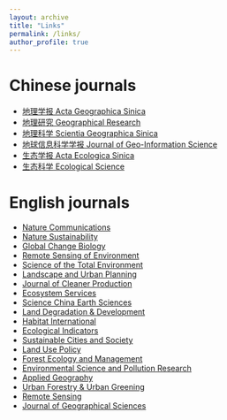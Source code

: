 ```yaml
---
layout: archive
title: "Links"
permalink: /links/
author_profile: true
---
```


Chinese journals
=====
* [地理学报 Acta Geographica Sinica](http://www.geog.com.cn/CN/0375-5444/home.shtml)  
* [地理研究 Geographical Research](http://www.dlyj.ac.cn/CN/1000-0585/home.shtml)  
* [地理科学 Scientia Geographica Sinica](http://geoscien.neigae.ac.cn/CN/1000-0690/home.shtml)  
* [地球信息科学学报 Journal of Geo-Information Science](http://geoscien.neigae.ac.cn/CN/1560-8999/current.shtml)  
* [生态学报 Acta Ecologica Sinica](http://www.ecologica.cn/stxb/ch/index.aspx)  
* [生态科学 Ecological Science](http://journal15.magtechjournal.com/Jwk_stkx/CN/volumn/current.shtml)  

English journals
=====
* [Nature Communications](https://www.nature.com/ncomms/)  
* [Nature Sustainability](https://www.nature.com/natsustain/)  
* [Global Change Biology](https://onlinelibrary.wiley.com/journal/13652486)  
* [Remote Sensing of Environment](https://www.sciencedirect.com/journal/remote-sensing-of-environment)  
* [Science of the Total Environment](https://www.sciencedirect.com/journal/science-of-the-total-environment)  
* [Landscape and Urban Planning](https://www.sciencedirect.com/journal/landscape-and-urban-planning)  
* [Journal of Cleaner Production](https://www.sciencedirect.com/journal/journal-of-cleaner-production)  
* [Ecosystem Services](https://www.sciencedirect.com/journal/ecosystem-services)  
* [Science China Earth Sciences](https://www.springer.com/journal/11430)  
* [Land Degradation & Development](https://onlinelibrary.wiley.com/journal/1099145x)  
* [Habitat International](https://www.sciencedirect.com/journal/habitat-international)  
* [Ecological Indicators](https://www.sciencedirect.com/journal/ecological-indicators)  
* [Sustainable Cities and Society](https://www.sciencedirect.com/journal/sustainable-cities-and-society)  
* [Land Use Policy](https://www.sciencedirect.com/journal/land-use-policy)  
* [Forest Ecology and Management](https://www.sciencedirect.com/journal/forest-ecology-and-management)  
* [Environmental Science and Pollution Research](https://www.springer.com/journal/11356)  
* [Applied Geography](https://www.sciencedirect.com/journal/applied-geography)  
* [Urban Forestry & Urban Greening](https://www.sciencedirect.com/journal/urban-forestry-and-urban-greening)  
* [Remote Sensing](https://www.mdpi.com/journal/remotesensing)  
* [Journal of Geographical Sciences](https://www.springer.com/journal/11442/)  
